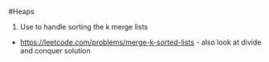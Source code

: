 #Heaps

1. Use to handle sorting the k merge lists
  * https://leetcode.com/problems/merge-k-sorted-lists - also look at divide and conquer solution
